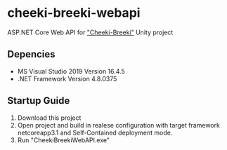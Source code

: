 # cheeki-breeki-webapi

ASP.NET Core Web API for ["Cheeki-Breeki"](https://github.com/Hunthard/cheeki-breeki-test-task) Unity project

## Depencies

* MS Visual Studio 2019 Version 16.4.5
* .NET Framework Version 4.8.0375

## Startup Guide

1. Download this project
2. Open project and build in realese configuration with target framework netcoreapp3.1 and Self-Contained deployment mode.
3. Run "CheekiBreekiWebAPI.exe"
